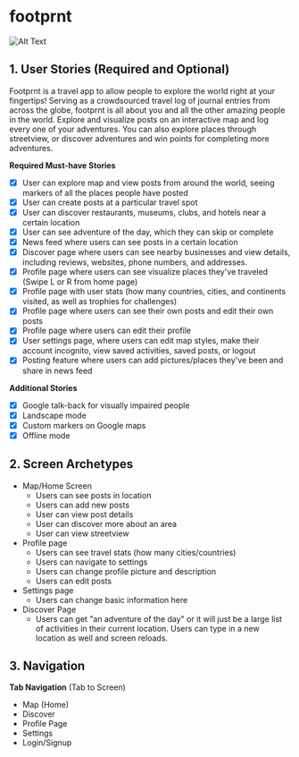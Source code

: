 # footprnt

![Alt Text](https://github.com/footprnt/footprnt/blob/master/demo3.gif)

## 1. User Stories (Required and Optional)

Footprnt is a travel app to allow people to explore the world right at your fingertips! Serving as a crowdsourced travel log of journal entries from across the globe, footprnt is all about you and all the other amazing people in the world.
Explore and visualize posts on an interactive map and log every one of your adventures. You can also explore places through streetview, or discover adventures and win points for completing more adventures. 

**Required Must-have Stories**

 * [x] User can explore map and view posts from around the world, seeing markers of all the places people have posted
 * [x] User can create posts at a particular travel spot
 * [x] User can discover restaurants, museums, clubs, and hotels near a certain location
 * [x] User can see adventure of the day, which they can skip or complete
 * [x] News feed where users can see posts in a certain location
 * [x] Discover page where users can see nearby businesses and view details, including reviews, websites, phone numbers, and addresses.
 * [x] Profile page where users can see visualize places they've traveled (Swipe L or R from home page)
 * [x] Profile page with user stats (how many countries, cities, and continents visited, as well as trophies for challenges)
 * [x] Profile page where users can see their own posts and edit their own posts
 * [x] Profile page where users can edit their profile
 * [x] User settings page, where users can edit map styles, make their account incognito, view saved activities, saved posts, or logout
 * [x] Posting feature where users can add pictures/places they've been and share in news feed

**Additional Stories**
 * [x] Google talk-back for visually impaired people
 * [x] Landscape mode 
 * [x] Custom markers on Google maps
 * [x] Offline mode

## 2. Screen Archetypes

 * Map/Home Screen
   * Users can see posts in location
   * Users can add new posts
   * User can view post details
   * User can discover more about an area
   * User can view streetview
 * Profile page
   * Users can see travel stats (how many cities/countries)
   * Users can navigate to settings
   * Users can change profile picture and description
   * Users can edit posts
 * Settings page
    * Users can change basic information here
 * Discover Page
    * Users can get "an adventure of the day" or it will just be a large list of activities in their current location. Users can type in a new location as well and screen reloads.

## 3. Navigation

**Tab Navigation** (Tab to Screen)

 * Map (Home)
 * Discover
 * Profile Page
 * Settings
 * Login/Signup